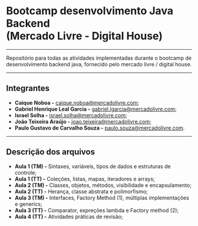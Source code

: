 # Bootcamp desenvolvimento Java Backend<br>(Mercado Livre - Digital House)

------

Repositório para todas as atividades implementadas durante o bootcamp de 
desenvolvimento backend java, fornecido pelo mercado livre / digital house.

---

<h2><b>Integrantes</b></h2>

* **Caique Noboa -** caique.noboa@mercadolivre.com;  
* **Gabriel Henrique Leal Garcia -** gabriel.lgarcia@mercadolivre.com;  
* **Israel Solha -** israel.solha@mercadolivre.com;  
* **João Teixeira Araújo -** joao.teixeira@mercadolivre.com;  
* **Paulo Gustavo de Carvalho Souza -** paulo.souza@mercadolivre.com.

------

<h2><b>Descrição dos arquivos</b></h2>

* **Aula 1 (TM) -** Sintaxes, variáveis, tipos de dados e estruturas de controle;  
* **Aula 1 (TT) -** Coleções, listas, mapas, iteradores e arrays;  
* **Aula 2 (TM) -** Classes, objetos, métodos, visibilidade e encapsulamento;  
* **Aula 2 (TT) -** Herança, classe abstrata e polimorfismo;  
* **Aula 3 (TM) -** Interfaces, Factory Method (1), múltiplas implementações e generics;  
* **Aula 3 (TT) -** Comparator, expreções lambda e Factory method (2);  
* **Aula 4 (TT) -** Atividades práticas de revisão;  
